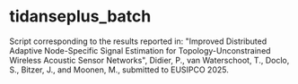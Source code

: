 # tidanseplus_batch
Script corresponding to the results reported in: "Improved Distributed Adaptive Node-Specific Signal Estimation for Topology-Unconstrained Wireless Acoustic Sensor Networks", Didier, P., van Waterschoot, T., Doclo, S., Bitzer, J., and Moonen, M., submitted to EUSIPCO 2025.
